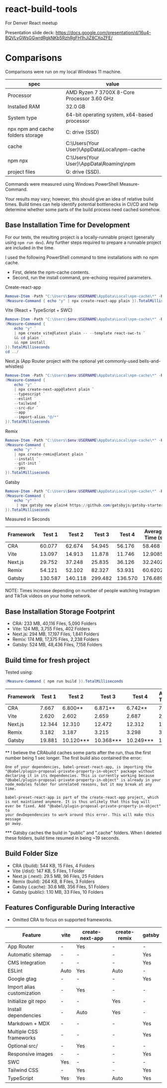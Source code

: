 # react-build-tools
For Denver React meetup

Presentation slide deck:
https://docs.google.com/presentation/d/16u4-BQVLyGWsGGwrdRgkNKb5RzhRgFH1hJiZ8CXqZFE/

# Comparisons

Comparisons were run on my local Windows 11 machine.

| spec | value |
| --- | --- |
| Processor | AMD Ryzen 7 3700X 8-Core Processor 3.60 GHz |
| Installed RAM | 32.0 GB |
| System type | 64-bit operating system, x64-based processor |
| npx npm and cache folders storage | C: drive (SSD) |
| cache | C:\Users\(Your User)\AppData\Local\npm-cache |
| npm npx | C:\Users\(Your User)\AppData\Roaming\npm |
| project files | G: drive (SSD). |

Commands were measured using Windows PowerShell Measure-Command.

Your results may vary; however, this should give an idea of relative build times.
Build times can help identify potential bottlenecks in CI/CD and help determine
whether some parts of the build process need cached somehow.

## Base Installation Time for Development

For our tests, the resulting project is a locally-runnable project
(generally using `npm run dev`).
Any further steps required to prepare a runnable project are included in the time.

I used the following PowerShell command to time installations with no npm cache.
- First, delete the npm-cache contents.
- Second, run the install command, pre-echoing required parameters.

Create-react-app

```ps1
Remove-Item -Path "C:\Users\$env:USERNAME\AppData\Local\npm-cache\*" -Recurse -Force
(Measure-Command { echo "y" | npx create-react-app plain }).TotalMilliseconds
```

Vite (React + TypeScript + SWC)

```ps1
Remove-Item -Path "C:\Users\$env:USERNAME\AppData\Local\npm-cache\*" -Recurse -Force
(Measure-Command {
    echo "y" `
    | npm create vite@latest plain -- --template react-swc-ts `
    && cd plain `
    && npm install
}).TotalMilliseconds
cd ../
```

Next.js (App Router project with the optional yet commonly-used bells-and-whistles)

```ps1
Remove-Item -Path "C:\Users\$env:USERNAME\AppData\Local\npm-cache\*" -Recurse -Force
(Measure-Command {
    echo "y" `
    | npx create-next-app@latest plain `
    --typescript `
    --eslint `
    --tailwind `
    --src-dir `
    --app `
    --import-alias "@/*"
}).TotalMilliseconds
```

Remix

```ps1
Remove-Item -Path "C:\Users\$env:USERNAME\AppData\Local\npm-cache\*" -Recurse -Force
(Measure-Command {
    echo "y" `
    | npx create-remix@latest plain `
    --install `
    --git-init `
    --yes
}).TotalMilliseconds
```

Gatsby

```ps1
Remove-Item -Path "C:\Users\$env:USERNAME\AppData\Local\npm-cache\*" -Recurse -Force
(Measure-Command {
    echo "y" `
     | npx gatsby new plain4 https://github.com/gatsbyjs/gatsby-starter-minimal-ts
}).TotalMilliseconds
```

Measured in Seconds

| Framework | Test 1  | Test 2  | Test 3  | Test 4  | Average Time (s) |
|-----------|---------|---------|---------|---------|------------------|
| CRA       | 60.077  | 62.674  | 54.945  | 56.176  | 58.468           |
| Vite      | 13.097  | 14.913  | 11.878  | 11.746  | 12.9085          |
| Next.js   | 29.752  | 37.248  | 25.835  | 36.126  | 32.24025         |
| Remix     | 54.121  | 52.102  | 82.327  | 53.931  | 60.62025         |
| Gatsby    | 130.587 | 140.118 | 299.482 | 136.570 | 176.689          |

NOTE: Times increase depending on number of people watching Instagram and TikTok videos
on your home network.

## Base Installation Storage Footprint

- CRA: 233 MB, 40,116 Files, 5,090 Folders
- Vite: 124 MB, 3,755 Files, 402 Folders
- Next.js: 294 MB, 17,197 Files, 1,841 Folders
- Remix: 174 MB, 17,375 Files, 2,238 Folders
- Gatsby: 524 MB, 48,436 Files, 7,158 Folders

## Build time for fresh project

Tested using:

```ps1
(Measure-Command { npm run build }).TotalMilliseconds
```

| Framework | Test 1    | Test 2     | Test 3     | Test 4     | Average Time (s) |
|-----------|-----------|------------|------------|------------|------------------|
| CRA       | 7.667     | 6.800**    | 6.871**    | 6.742**    | 7.020            |
| Vite      | 2.620     | 2.602      | 2.659      | 2.687      | 2.642            |
| Next.js   | 12.344    | 12.310     | 12.472     | 12.312     | 12.3595          |
| Remix     | 3.182     | 3.187      | 3.215      | 3.298      | 3.2205           |
| Gatsby    | 19.881    | 10.120***  | 10.368***  | 10.249***  | 12.6545          |

** I believe the CRAbuild caches some parts after the run,
thus the first number being 1 sec longer.
The first build also contained the error:

```
One of your dependencies, babel-preset-react-app, is importing the
"@babel/plugin-proposal-private-property-in-object" package without
declaring it in its dependencies. This is currently working because
"@babel/plugin-proposal-private-property-in-object" is already in your
node_modules folder for unrelated reasons, but it may break at any time.

babel-preset-react-app is part of the create-react-app project, which
is not maintianed anymore. It is thus unlikely that this bug will
ever be fixed. Add "@babel/plugin-proposal-private-property-in-object" to
your devDependencies to work around this error. This will make this message
go away.
```

*** Gatsby caches the build in "public" and ".cache" folders.
When I deleted these folders, build time resumed in being ~19 seconds.

## Build Folder Size

- CRA (/build): 544 KB, 15 Files, 4 Folders
- Vite (/dist): 147 KB, 5 Files, 1 Folder
- Next.js (.next): 29.5 MB, 96 Files, 25 Folders
- Remix (build): 264 KB, 8 Files, 3 Folders
- Gatsby (.cache): 30.6 MB, 356 Files, 51 Folders
- Gatsby (public): 1.10 MB, 33 Files, 10 Folders

## Features Configurable During Interactive

* Omitted CRA to focus on supported frameworks.

| Feature                   | vite  | create-next-app | create-remix | gatsby |
|---------------------------|-------|-----------------|--------------|--------|
| App Router                | -     | Yes             | -            | -      |
| Automatic sitemap         | -     | -               | -            | Yes    |
| CMS Integration           | -     | -               | -            | Yes    |
| ESLint                    | Auto  | Yes             | Auto         | -      |
| Google gtag               | -     | -               | -            | Yes    |
| Import alias customization| -     | Yes             | -            | -      |
| Initialize git repo       | -     | -               | Yes          | -      |
| Install dependencies      | -     | Auto            | Yes          | -      |
| Markdown + MDX            | -     | -               | -            | Yes    |
| Multiple CSS frameworks   | -     | -               | -            | Yes    |
| Optional src/             | -     | Yes             | -            | -      |
| Responsive images         | -     | -               | -            | Yes    |
| SWC                       | Yes   | -               | -            | -      |
| Tailwind CSS              | -     | Yes             | -            | Yes    |
| TypeScript                | Yes   | Yes             | Auto         | Yes    |





